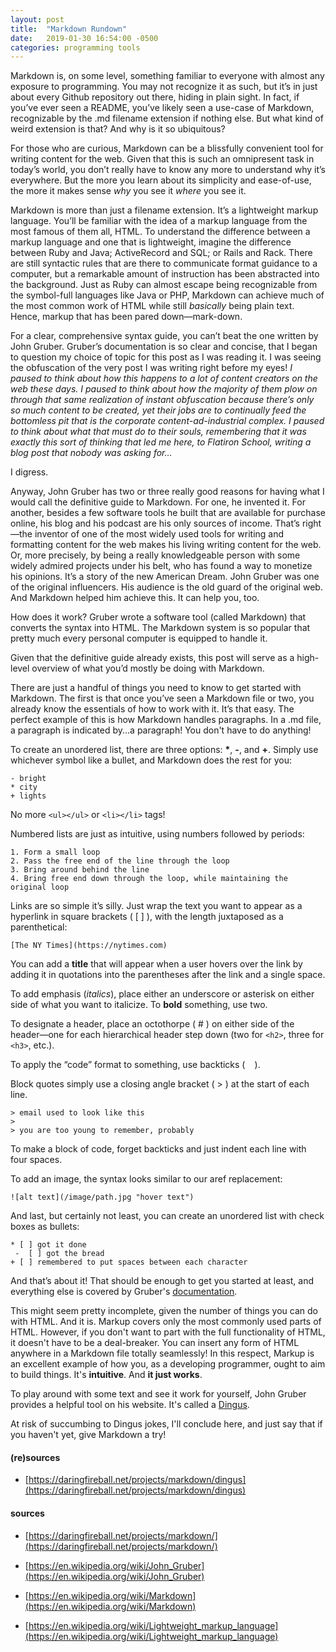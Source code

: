 ```yaml
---
layout: post
title:  "Markdown Rundown"
date:   2019-01-30 16:54:00 -0500
categories: programming tools
---
```


Markdown is, on some level, something familiar to everyone with almost any exposure to programming. You may not recognize it as such, but it’s in just about every Github repository out there, hiding in plain sight. In fact, if you’ve ever seen a README, you’ve likely seen a use-case of Markdown, recognizable by the .md filename extension if nothing else. But what kind of weird extension is that? And why is it so ubiquitous?

For those who are curious, Markdown can be a blissfully convenient tool for writing content for the web. Given that this is such an omnipresent task in today’s world, you don’t really have to know any more to understand why it’s everywhere. But the more you learn about its simplicity and ease-of-use, the more it makes sense _why_ you see it _where_ you see it.

Markdown is more than just a filename extension. It’s a lightweight markup language. You’ll be familiar with the idea of a markup language from the most famous of them all, HTML. To understand the difference between a markup language and one that is lightweight, imagine the difference between Ruby and Java; ActiveRecord and SQL; or Rails and Rack. There are still syntactic rules that are there to communicate format guidance to a computer, but a remarkable amount of instruction has been abstracted into the background. Just as Ruby can almost escape being recognizable from the symbol-full languages like Java or PHP, Markdown can achieve much of the most common work of HTML while still _basically_ being plain text. Hence, markup that has been pared down—mark-down.

For a clear, comprehensive syntax guide, you can’t beat the one written by John Gruber. Gruber’s documentation is so clear and concise, that I began to question my choice of topic for this post as I was reading it. I was seeing the obfuscation of the very post I was writing right before my eyes! _I paused to think about how this happens to a lot of content creators on the web these days. I paused to think about how the majority of them plow on through that same realization of instant obfuscation because there’s only so much content to be created, yet their jobs are to continually feed the bottomless pit that is the corporate content-ad-industrial complex. I paused to think about what that must do to their souls, remembering that it was exactly this sort of thinking that led me here, to Flatiron School, writing a blog post that nobody was asking for…_

I digress.

Anyway, John Gruber has two or three really good reasons for having what I would call the definitive guide to Markdown. For one, he invented it. For another, besides a few software tools he built that are available for purchase online, his blog and his podcast are his only sources of income. That’s right—the inventor of one of the most widely used tools for writing and formatting content for the web makes his living writing content for the web. Or, more precisely, by being a really knowledgeable person with some widely admired projects under his belt, who has found a way to monetize his opinions. It’s a story of the new American Dream. John Gruber was one of the original influencers. His audience is the old guard of the original web. And Markdown helped him achieve this. It can help you, too.

How does it work? Gruber wrote a software tool (called Markdown) that converts the syntax into HTML. The Markdown system is so popular that pretty much every personal computer is equipped to handle it.

Given that the definitive guide already exists, this post will serve as a high-level overview of what you’d mostly be doing with Markdown.

There are just a handful of things you need to know to get started with Markdown. The first is that once you’ve seen a Markdown file or two, you already know the essentials of how to work with it. It’s that easy. The perfect example of this is how Markdown handles paragraphs. In a .md file, a paragraph is indicated by...a paragraph! You don't have to do anything!

To create an unordered list, there are three options: **\***, **-**, and **+**. Simply use whichever symbol like a bullet, and Markdown does the rest for you:

    - bright
    * city
    + lights

No more `<ul></ul>` or `<li></li>` tags!

Numbered lists are just as intuitive, using numbers followed by periods:

    1. Form a small loop
    2. Pass the free end of the line through the loop
    3. Bring around behind the line
    4. Bring free end down through the loop, while maintaining the original loop

Links are so simple it’s silly. Just wrap the text you want to appear as a hyperlink in square brackets ( [ ] ), with the length juxtaposed as a parenthetical:

    [The NY Times](https://nytimes.com)

You can add a **title** that will appear when a user hovers over the link by adding it in quotations into the parentheses after the link and a single space.

To add emphasis (_italics_), place either an underscore or asterisk on either side of what you want to italicize. To **bold** something, use two.

To designate a header, place an octothorpe ( # ) on either side of the header—one for each hierarchical header step down (two for `<h2>`, three for `<h3>`, etc.).

To apply the “code” format to something, use backticks ( ` ` ).

Block quotes simply use a closing angle bracket ( > ) at the start of each line.

    > email used to look like this
    >
    > you are too young to remember, probably

To make a block of code, forget backticks and just indent each line with four spaces.

To add an image, the syntax looks similar to our aref replacement:

    ![alt text](/image/path.jpg "hover text")

And last, but certainly not least, you can create an unordered list with check boxes as bullets:

    * [ ] got it done
     -  [ ] got the bread
    + [ ] remembered to put spaces between each character

And that’s about it! That should be enough to get you started at least, and everything else is covered by Gruber's [documentation](https://daringfireball.net/projects/markdown/syntax).

This might seem pretty incomplete, given the number of things you can do with HTML. And it is. Markup covers only the most commonly used parts of HTML. However, if you don't want to part with the full functionality of HTML, it doesn't have to be a deal-breaker. You can insert any form of HTML anywhere in a Markdown file totally seamlessly! In this respect, Markup is an excellent example of how you, as a developing programmer, ought to aim to build things. It's **intuitive**. And **it just works**.

To play around with some text and see it work for yourself, John Gruber provides a helpful tool on his website. It's called a [Dingus](https://daringfireball.net/projects/markdown/dingus).

At risk of succumbing to Dingus jokes, I'll conclude here, and just say that if you haven't yet, give Markdown a try!


#### (re)sources ####

* [https://daringfireball.net/projects/markdown/dingus](https://daringfireball.net/projects/markdown/dingus)

#### sources ####

* [https://daringfireball.net/projects/markdown/](https://daringfireball.net/projects/markdown/)

* [https://en.wikipedia.org/wiki/John_Gruber](https://en.wikipedia.org/wiki/John_Gruber)

* [https://en.wikipedia.org/wiki/Markdown](https://en.wikipedia.org/wiki/Markdown)

* [https://en.wikipedia.org/wiki/Lightweight_markup_language](https://en.wikipedia.org/wiki/Lightweight_markup_language)

